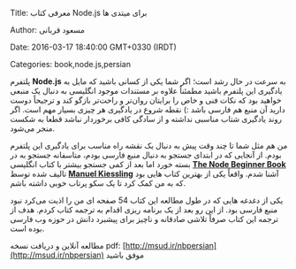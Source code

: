 Title: معرفی کتاب Node.js برای میتدی ها

Author: مسعود قربانی

Date: 2016-03-17 18:40:00 GMT+0330 (IRDT)

Categories: book,node.js,persian

پلتفرم **Node.js** به سرعت در حال رشد است؛ اگر شما یکی از کسانی باشید که مایل به یادگیری این پلتفرم باشید مطمئناً علاوه بر مستندات موجود انگلیسی به دنبال یک منبعی خواهید بود که نکات فنی و خاص را برایتان روان‌تر و راحت‌تر بازگو کند و ترجیحاً دوست دارید آن منبع هم فارسی باشد :)
نقطه شروع در یادگیری هر چیزی بسیار مهم است. اگر روند یادگیری شتاب مناسبی نداشته و از سادگی کافی برخوردار نباشد قطعا به شکست منجر می‌شود.

من هم مثل شما تا چند وقت پیش به دنبال یک نقشه راه مناسب برای یادگیری این پلتفرم بودم. از آنجایی که در ابتدای جستجو به دنبال منبع فارسی بودم، متاسفانه جستجو به در بسته خورد اما بعد از کمی جستجو بیشتر با کتاب انگلیسی **[The Node Beginner Book](http://www.nodebeginner.org/)** تالیف شده توسط **[Manuel Kiessling](manuel.kiessling.net)** آشنا شدم. واقعاً یکی از بهترین کتاب هایی بود که به من کمک کرد تا یک سکو پرتاب خوبی داشته باشم.

یکی از دغدغه هایی که در طول مطالعه این کتاب 54 صفحه ای من را اذیت می‌کرد نبود منبع فارسی بود. از این رو بعد از یک برنامه ریزی اقدام به ترجمه کتاب کردم. هدف از ترجمه این کتاب صرفاً تلاشی صادقانه و ناچیز برای پیشبرد دانش در حوزه وب فارسی بوده است.

مطالعه آنلاین و دریافت نسخه pdf: [http://msud.ir/nbpersian](http://msud.ir/nbpersian)
موفق باشید
